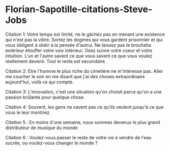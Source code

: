 # Florian-Sapotille-citations-Steve-Jobs


Citation 1: Votre temps est limité, ne le gâchez pas en menant une existence qui n'est pas la vôtre. Sortez les dogmes qui vous gardent prisonnier et qui vous obligent à obéir à la pensée d'autrui. Ne laissez pas le brouhaha extérieur étouffer votre voix intérieur. Osez suivre votre coeur et votre intuition. L'un et l'autre savent ce que vous savent ce que vous voulez réellement devenir. Tout le reste est secondaire

Citation 2: Etre l'homme le plus riche du cimetière ne m'intéresse pas. Aller me coucher le soir en me disant que j'ai des choses extraordinaire aujourd'hui, voilà ce qui compte.

Citation 3: L'innovation, c'est une situation qu'on choisit parce qu'on a une passion brûlante pour quelque chose.

Citation 4: Souvent, les gens ne savent pas ce qu'ils veulent jusqu'à ce que vous le leur montriez.

Citation 5 : En moins d'une semaine, nous sommes devenus le plus grand distributeur de musique du monde

Citation 6 : Voulez-vous passer le reste de votre vie à vendre de l'eau sucrée, ou voulez-vous changer le monde ?
